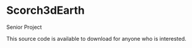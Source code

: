 Scorch3dEarth
=============

Senior Project

This source code is available to download for anyone who is interested.
